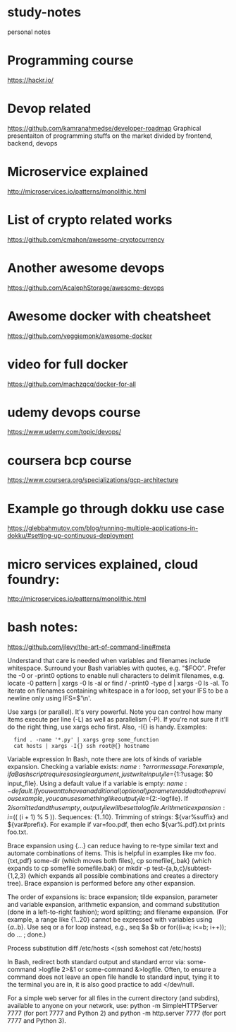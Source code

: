 # study-notes
personal notes

# Programming course
https://hackr.io/

# Devop related
https://github.com/kamranahmedse/developer-roadmap
Graphical presentaiton of programming stuffs on the market divided by frontend, backend, devops

# Microservice explained
http://microservices.io/patterns/monolithic.html

# List of crypto related works
https://github.com/cmahon/awesome-cryptocurrency

# Another awesome devops
https://github.com/AcalephStorage/awesome-devops

# Awesome docker with cheatsheet
https://github.com/veggiemonk/awesome-docker

# video for full docker
https://github.com/machzqcq/docker-for-all

# udemy devops course
https://www.udemy.com/topic/devops/

# coursera bcp course
https://www.coursera.org/specializations/gcp-architecture

# Example go through dokku use case
https://glebbahmutov.com/blog/running-multiple-applications-in-dokku/#setting-up-continuous-deployment

# micro services explained, cloud foundry:
http://microservices.io/patterns/monolithic.html

# bash notes:
https://github.com/jlevy/the-art-of-command-line#meta

Understand that care is needed when variables and filenames include whitespace. Surround your Bash variables with quotes, e.g. "$FOO". Prefer the -0 or -print0 options to enable null characters to delimit filenames, e.g. locate -0 pattern | xargs -0 ls -al or find / -print0 -type d | xargs -0 ls -al. To iterate on filenames containing whitespace in a for loop, set your IFS to be a newline only using IFS=$'\n'.

Use xargs (or parallel). It's very powerful. Note you can control how many items execute per line (-L) as well as parallelism (-P). If you're not sure if it'll do the right thing, use xargs echo first. Also, -I{} is handy. Examples:


      find . -name '*.py' | xargs grep some_function
      cat hosts | xargs -I{} ssh root@{} hostname

Variable expression
In Bash, note there are lots of kinds of variable expansion. Checking a variable exists: ${name:?error message}. For example, if a Bash script requires a single argument, just write input_file=${1:?usage: $0 input_file}. Using a default value if a variable is empty: ${name:-default}. If you want to have an additional (optional) parameter added to the previous example, you can use something like output_file=${2:-logfile}. If $2 is omitted and thus empty, output_file will be set to logfile. Arithmetic expansion: i=$(( (i + 1) % 5 )). Sequences: {1..10}. Trimming of strings: ${var%suffix} and ${var#prefix}. For example if var=foo.pdf, then echo ${var%.pdf}.txt prints foo.txt.

Brace expansion using {...} can reduce having to re-type similar text and automate combinations of items. This is helpful in examples like mv foo.{txt,pdf} some-dir (which moves both files), cp somefile{,.bak} (which expands to cp somefile somefile.bak) or mkdir -p test-{a,b,c}/subtest-{1,2,3} (which expands all possible combinations and creates a directory tree). Brace expansion is performed before any other expansion.

The order of expansions is: brace expansion; tilde expansion, parameter and variable expansion, arithmetic expansion, and command substitution (done in a left-to-right fashion); word splitting; and filename expansion. (For example, a range like {1..20} cannot be expressed with variables using {$a..$b}. Use seq or a for loop instead, e.g., seq $a $b or for((i=a; i<=b; i++)); do ... ; done.)

Process substitution
      diff /etc/hosts <(ssh somehost cat /etc/hosts)

In Bash, redirect both standard output and standard error via: some-command >logfile 2>&1 or some-command &>logfile. Often, to ensure a command does not leave an open file handle to standard input, tying it to the terminal you are in, it is also good practice to add </dev/null.

For a simple web server for all files in the current directory (and subdirs), available to anyone on your network, use: python -m SimpleHTTPServer 7777 (for port 7777 and Python 2) and python -m http.server 7777 (for port 7777 and Python 3).
